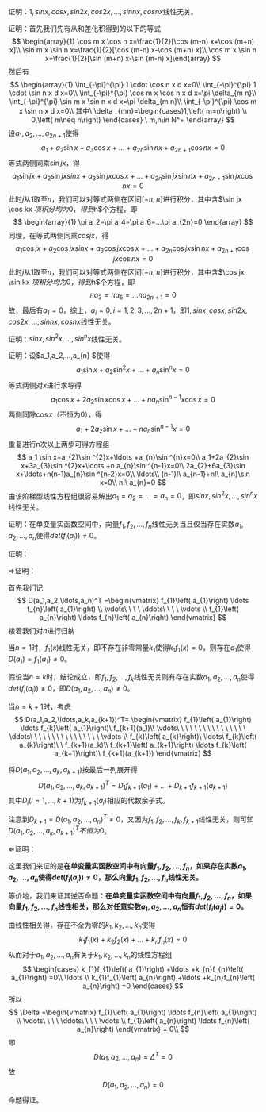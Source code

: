 证明：$1,sinx,cosx,sin2x,cos2x,...,sinnx,cosnx$线性无关。

证明：首先我们先有从和差化积得到的以下的等式
$$
\begin{array}{1}
\cos m x \cos n x=\frac{1}{2}[\cos (m-n) x+\cos (m+n) x]\\ 
\sin m x \sin n x=\frac{1}{2}[\cos (m-n) x-\cos (m+n) x]\\ 
\cos m x \sin n x=\frac{1}{2}[\sin (m+n) x-\sin (m-n) x]\end{array}
$$
然后有
$$
\begin{array}{1}
\int_{-\pi}^{\pi} 1 \cdot \cos n x d x=0\\
\int_{-\pi}^{\pi} 1 \cdot \sin n x d x=0\\
\int_{-\pi}^{\pi} \cos m x \cos n x d x=\pi \delta_{m n}\\
\int_{-\pi}^{\pi} \sin m x \sin n x d x=\pi \delta_{m n}\\
\int_{-\pi}^{\pi} \cos m x \sin n x d x=0\\
其中\ \delta _{mn}=\begin{cases}1,\left( m=n\right) \\ 0,\left( m\neq n\right) \end{cases} \ m,n\in N^+ 
\end{array}
$$
设$a_1,a_2,...,a_{2n+1}$使得
$$
a_1+a_2\sin x+a_3\cos x+...+a_{2n}\sin nx+a_{2n+1}\cos nx=0
$$
等式两侧同乘$\sin jx$，得
$$
a_1\sin jx+a_2\sin jx sinx+a_3\sin jx \cos x+...+a_{2n}\sin jx\sin nx+a_{2n+1}\sin jx\cos nx=0
$$
此时$j$从$1$取至$n$，我们可以对等式两侧在区间$[-\pi,\pi]$进行积分，其中含$\sin jx \cos kx $项积分均为0，得到$n$个方程，即
$$
\begin{array}{1}
\pi a_2=\pi a_4=\pi a_6=...\pi a_{2n}=0
\end{array}
$$
同理，在等式两侧同乘$cos jx$，得
$$
a_1\cos jx+a_2\cos jx sinx+a_3\cos jx \cos x+...+a_{2n}\cos jx\sin nx+a_{2n+1}\cos jx\cos nx=0
$$
此时$j$从$1$取至$n$，我们可以对等式两侧在区间$[-\pi,\pi]$进行积分，其中含$\cos jx \sin kx $项积分均为0，得到$n$个方程，即
$$
\pi a_3=\pi a_5=...\pi a_{2n+1}=0
$$
故，最后有$a_1=0$，综上，$a_i=0,i=1,2,3,...,2n+1$，即$1,sinx,cosx,sin2x,cos2x,...,sinnx,cosnx$线性无关。



证明：$sinx,sin^2x,...,sin^nx$线性无关。

证明：设$a_1,a_2,...,a_{n} $使得
$$
a_1 \sin x+a_{2}\sin ^{2}x+\ldots +a_{n}\sin ^{n}x=0
$$
等式两侧对$x$进行求导得
$$
a_1 \cos x+2a_{2}\sin x \cos x+\ldots +n a_{n}\sin ^{n-1}x \cos x=0
$$
两侧同除$\cos x$（不恒为$0$），得
$$
a_1+2a_{2}\sin x+\ldots +n a_{n}\sin ^{n-1}x=0
$$
重复进行n次以上两步可得方程组
$$
a_1 \sin x+a_{2}\sin ^{2}x+\ldots +a_{n}\sin ^{n}x=0\\
a_1+2a_{2}\sin x+3a_{3}\sin ^{2}x+\ldots +n a_{n}\sin ^{n-1}x=0\\
2a_{2}+6a_{3}\sin x+\ldots+n(n-1)a_{n}\sin ^{n-2}x=0\\
\ldots\\
(n-1)!\ a_{n-1}+n!\ a_{n}\sin x=0\\
n!\ a_{n}=0
$$
由该阶梯型线性方程组很容易解出$a_1=a_2=\ldots=a_n=0$，即$sinx,sin^2x,...,sin^nx$线性无关。



证明：在单变量实函数空间中，向量$f_1,f_2,\ldots,f_n$线性无关当且仅当存在实数$a_1,a_2,\ldots,a_n$使得$det(f_i(a_j))\ne 0$。

证明：

$\Rightarrow$证明：

首先我们记
$$
D(a_1,a_2,\ldots,a_n)^T =\begin{vmatrix} f_{1}\left( a_{1}\right) \ldots f_{n}\left( a_{1}\right) \\ \vdots\ \ \ \  \ddots\ \ \ \  \vdots \\ f_{1}\left( a_{n}\right) \ldots f_{n}\left( a_{n}\right) \end{vmatrix}
$$
接着我们对$n$进行归纳

当$n=1$时，$f_1(x)$线性无关，即不存在非零常量$k_1$使得$k_1f_1(x)=0$，则存在$a_1$使得$D(a_1)=f_1(a_1)\ne 0$。

假设当$n=k$时，结论成立，即$f_1,f_2,\ldots,f_k$线性无关则有存在实数$a_1,a_2,\ldots,a_n$使得$det(f_i(a_j))\ne 0$，即$D(a_1,a_2,\ldots,a_n)\ne 0$。

当$n=k+1$时，考虑
$$
D(a_1,a_2,\ldots,a_k,a_{k+1})^T=
\begin{vmatrix} 
f_{1}\left( a_{1}\right) \ldots f_{k}\left( a_{1}\right)\  f_{k+1}(a_1)\\
\vdots\ \ \ \ \ \ \ \ \ \ \ \ \ \ \ \  \ddots\ \ \ \ \ \ \ \ \ \ \ \ \ \ \ \  \vdots \\
f_{k}\left( a_{k}\right)\  \ldots\  f_{k}\left( a_{k}\right)\ \  f_{k+1}(a_k)\\ 
f_{k+1}\left( a_{k+1}\right) \ldots f_{k}\left( a_{k+1}\right)\ f_{k+1}(a_{k+1})
\end{vmatrix}
$$


将$D(a_1,a_2,\ldots,a_k,a_{k+1})$按最后一列展开得
$$
D(a_1,a_2,\ldots,a_k,a_{k+1})^T=D_{1}f_{k+1}\left( a_{1}\right) +\ldots +D_{k+1}f_{k+1}\left( a_{k+1}\right)
$$
其中$D_i(i=1,\dots,k+1)$为$f_{k+1}(a_{i})$相应的代数余子式。

注意到$D_{k+1}= D(a_1,a_2,\ldots,a_n)^T\ne 0$，又因为$f_1,f_2,\dots,f_k,f_{k+1}$线性无关，则可知$D(a_1,a_2,\ldots,a_k,a_{k+1})^T不恒为0$。

$\Leftarrow$证明：

这里我们来证的是**在单变量实函数空间中有向量$f_1,f_2,\ldots,f_n$，如果存在实数$a_1,a_2,\ldots,a_n$使得$det(f_i(a_j))\ne 0$，那么向量$f_1,f_2,\ldots,f_n$线性无关。**

等价地，我们来证其逆否命题：**在单变量实函数空间中有向量$f_1,f_2,\ldots,f_n$，如果向量$f_1,f_2,\ldots,f_n$线性相关，那么对任意实数$a_1,a_2,\ldots,a_n$恒有$det(f_i(a_j))=0$。**

由线性相关得，存在不全为零的$k_1,k_2,\dots,k_n$使得
$$
k_1f_1(x)+k_2f_2(x)+\dots+k_nf_n(x)=0
$$
从而对于$a_1,a_2,\dots,a_n​$有关于$k_1,k_2,\dots,k_n​$的线性方程组
$$
\begin{cases}
k_{1}f_{1}\left( a_{1}\right) +\ldots +k_{n}f_{n}\left( a_{1}\right) =0\\ 
\ldots \\ 
k_{1}f_{1}\left( a_{n}\right) +\ldots +k_{n}f_{n}\left( a_{n}\right) =0
\end{cases}
$$
所以
$$
\Delta =\begin{vmatrix} f_{1}\left( a_{1}\right) \ldots f_{n}\left( a_{1}\right) \\ \vdots\ \ \ \  \ddots\ \ \ \  \vdots \\ f_{1}\left( a_{n}\right) \ldots f_{n}\left( a_{n}\right) \end{vmatrix} = 0\\
$$
即
$$
D(a_1,a_2,\ldots,a_n)=\Delta^T=0
$$
故
$$
D(a_1,a_2,\ldots,a_n)=0
$$
命题得证。
